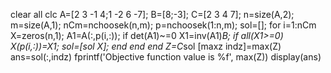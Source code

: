 clear all
clc
A=[2 3 -1 4;1 -2 6 -7];
B=[8;-3];
C=[2 3 4 7];
n=size(A,2);
m=size(A,1);
nCm=nchoosek(n,m);
p=nchoosek(1:n,m);
sol=[];
for i=1:nCm
    X=zeros(n,1);
    A1=A(:,p(i,:));
    if det(A1)~=0
        X1=inv(A1)*B;
        if all(X1>=0)
            X(p(i,:))=X1;
            sol=[sol X];
        end
    end
end
Z=C*sol
[maxz indz]=max(Z)
ans=sol(:,indz)
fprintf('Objective function value is %f', max(Z))
display(ans)
